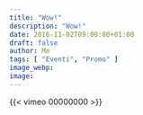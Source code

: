 ```yaml
---
title: "Wow!"
description: "Wow!"
date: 2016-11-02T09:00:00+01:00
draft: false
author: Me
tags: [ "Eventi", "Promo" ]
image_webp:
image:
---
```


{{< vimeo 00000000 >}}
